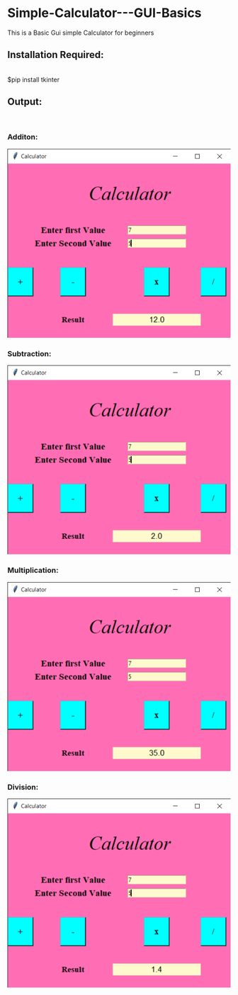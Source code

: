 # Simple-Calculator---GUI-Basics
This is a Basic Gui simple Calculator for beginners <br>

<h2>Installation Required:</h2> <br>
$pip install tkinter <br>

<h2>Output:</h2> <br>
<h3>Additon: </h3>
<img src ="https://github.com/ankita2002/Simple-Calculator---GUI-Basics/blob/main/Calculator%2025-03-2021%2015_51_31.png"> <br>
<h3>Subtraction: </h3>
<img src ="https://github.com/ankita2002/Simple-Calculator---GUI-Basics/blob/main/Calculator%2025-03-2021%2015_51_18.png"> <br>
<h3>Multiplication: </h3>
<img src ="https://github.com/ankita2002/Simple-Calculator---GUI-Basics/blob/main/Calculator%2025-03-2021%2015_51_03.png"> <br> 
<h3>Division: </h3> 
<img src ="https://github.com/ankita2002/Simple-Calculator---GUI-Basics/blob/main/Calculator%2025-03-2021%2015_50_54.png"> <br>

